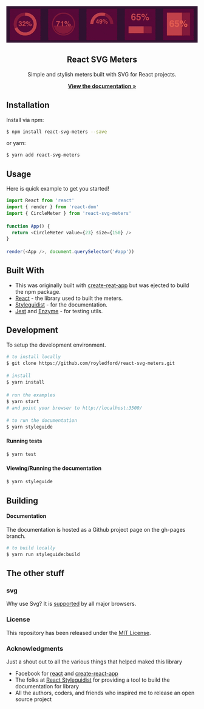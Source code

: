<div align="center">
    <img src="https://raw.githubusercontent.com/royledford/react-svg-meters/master/docs/img/meters-animated.gif?raw=true"/>
</div>

<div align="center">
    <h2>React SVG Meters</h2>
    <p align="center">
        <p>Simple and stylish meters built with SVG for React projects.</p>
        <a href="https://royledford.github.io/react-svg-meters">
            <b>View the documentation »</b>
        </a>
    </p>
</div>

## Installation

Install via npm:

```bash
$ npm install react-svg-meters --save
```

or yarn:

```bash
$ yarn add react-svg-meters
```

## Usage

Here is quick example to get you started!

```js
import React from 'react'
import { render } from 'react-dom'
import { CircleMeter } from 'react-svg-meters'

function App() {
  return <CircleMeter value={23} size={150} />
}

render(<App />, document.querySelector('#app'))
```

## Built With

* This was originally built with [create-reat-app](https://github.com/facebookincubator/create-react-app) but was ejected to build the npm package.
* [React](https://reactjs.org/) - the library used to built the meters.
* [Styleguidist](https://react-styleguidist.js.org/) - for the documentation.
* [Jest](https://facebook.github.io/jest/) and [Enzyme](https://github.com/airbnb/enzyme) - for testing utils.

## Development

To setup the development environment.

```bash
# to install locally
$ git clone https://github.com/royledford/react-svg-meters.git

# install
$ yarn install

# run the examples
$ yarn start
# and point your browser to http://localhost:3500/

# to run the documentation
$ yarn styleguide
```

#### Running tests

```bash
$ yarn test
```

#### Viewing/Running the documentation

```bash
$ yarn styleguide
```

## Building

#### Documentation

The documentation is hosted as a Github project page on the gh-pages branch.

```bash
# to build locally
$ yarn run styleguide:build
```

## The other stuff

### svg

Why use Svg? It is [supported](http://caniuse.com/#search=svg) by all major browsers.

### License

This repository has been released under the [MIT License](LICENSE).

### Acknowledgments

Just a shout out to all the various things that helped maked this library

* Facebook for [react](https://reactjs.org/) and [create-react-app](https://github.com/facebookincubator/create-react-app)
* The folks at [React Styleguidist](https://react-styleguidist.js.org/) for providing a tool to build the documentation for library
* All the authors, coders, and friends who inspired me to release an open source project
